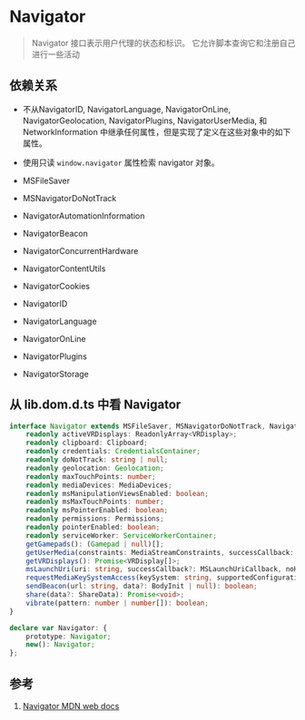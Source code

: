 # Navigator

>Navigator 接口表示用户代理的状态和标识。 它允许脚本查询它和注册自己进行一些活动

## 依赖关系

- 不从NavigatorID, NavigatorLanguage, NavigatorOnLine, NavigatorGeolocation, NavigatorPlugins, NavigatorUserMedia, 和 NetworkInformation 中继承任何属性，但是实现了定义在这些对象中的如下属性。
- 使用只读 `window.navigator` 属性检索 navigator 对象。

- MSFileSaver
- MSNavigatorDoNotTrack
- NavigatorAutomationInformation
- NavigatorBeacon
- NavigatorConcurrentHardware
- NavigatorContentUtils
- NavigatorCookies
- NavigatorID
- NavigatorLanguage
- NavigatorOnLine
- NavigatorPlugins
- NavigatorStorage
 
## 从 lib.dom.d.ts 中看 Navigator

```ts
interface Navigator extends MSFileSaver, MSNavigatorDoNotTrack, NavigatorAutomationInformation, NavigatorBeacon, NavigatorConcurrentHardware, NavigatorContentUtils, NavigatorCookies, NavigatorID, NavigatorLanguage, NavigatorOnLine, NavigatorPlugins, NavigatorStorage {
    readonly activeVRDisplays: ReadonlyArray<VRDisplay>;
    readonly clipboard: Clipboard;
    readonly credentials: CredentialsContainer;
    readonly doNotTrack: string | null;
    readonly geolocation: Geolocation;
    readonly maxTouchPoints: number;
    readonly mediaDevices: MediaDevices;
    readonly msManipulationViewsEnabled: boolean;
    readonly msMaxTouchPoints: number;
    readonly msPointerEnabled: boolean;
    readonly permissions: Permissions;
    readonly pointerEnabled: boolean;
    readonly serviceWorker: ServiceWorkerContainer;
    getGamepads(): (Gamepad | null)[];
    getUserMedia(constraints: MediaStreamConstraints, successCallback: NavigatorUserMediaSuccessCallback, errorCallback: NavigatorUserMediaErrorCallback): void;
    getVRDisplays(): Promise<VRDisplay[]>;
    msLaunchUri(uri: string, successCallback?: MSLaunchUriCallback, noHandlerCallback?: MSLaunchUriCallback): void;
    requestMediaKeySystemAccess(keySystem: string, supportedConfigurations: MediaKeySystemConfiguration[]): Promise<MediaKeySystemAccess>;
    sendBeacon(url: string, data?: BodyInit | null): boolean;
    share(data?: ShareData): Promise<void>;
    vibrate(pattern: number | number[]): boolean;
}

declare var Navigator: {
    prototype: Navigator;
    new(): Navigator;
};
```

## 参考

1. [Navigator MDN web docs](https://developer.mozilla.org/zh-CN/docs/Web/API/Navigator)